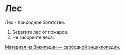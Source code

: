 # Лес

Лес - природное богатство.

1. Берегите лес от пожаров.
2. Не засоряйте леса.


   
[Материал из Википедии — свободной энциклопедии.](https://ru.wikipedia.org/wiki/%D0%9B%D0%B5%D1%81)   

